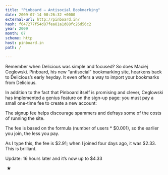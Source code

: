 ```yaml
---
title: "Pinboard — Antisocial Bookmarking"
date: 2009-07-14 00:26:32 +0000
external-url: http://pinboard.in/
hash: f647277f54d87fea81a1d88fc26d56c2
year: 2009
month: 07
scheme: http
host: pinboard.in
path: /

---
```


Remember when Delicious was simple and focused? So does Maciej Ceglowski. Pinboard, his new “antisocial” bookmarking site, hearkens back to Delicious’s early heyday. It even offers a way to import your bookmarks from Delicious.


In addition to the fact that Pinboard itself is promising and clever, Ceglowski has implemented a genius feature on the sign-up page: you must pay a small one-time fee to create a new account:



  The signup fee helps discourage spammers and defrays some of the
  costs of running the site.

  
  The fee is based on the formula (number of users * $0.001), so the
  earlier you join, the less you pay.



As I type this, the fee is $2.91; when I joined four days ago, it was $2.33. This is brilliant.


Update: 16 hours later and it’s now up to $4.33



 ★ 

